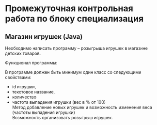 # Промежуточная контрольная работа по блоку специализация
## Магазин игрушек (Java)
Необходимо написать программу – розыгрыша игрушек в магазине детских товаров.

Функционал программы:

В программе должен быть минимум один класс со следующими свойствами:
- id игрушки,
- текстовое название,
- количество
- частота выпадения игрушки (вес в % от 100)\
Метод добавление новых игрушек и возможность изменения веса (частоты выпадения игрушки)\
Возможность организовать розыгрыш игрушек.